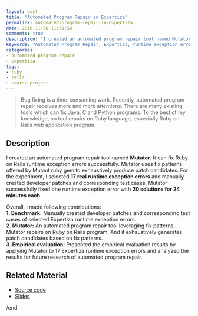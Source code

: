```yaml
---
layout: post
title: "Automated Program Repair in Expertiza"
permalink: automated-program-repair-in-expertiza
date: 2016-11-30 11:59:59
comments: true
description: "I created an automated program repair tool named Mutator. It can fix Ruby on Rails runtime exception errors successfully. Mutator uses fix patterns offered by Mutant ruby gem to exhaustively produce patch candidates. For the experiment, I selected 17 real runtime exception errors and manually created developer patches and corresponding test cases. Mutator successfully fixed one runtime exception errors for 24 minutes each."
keywords: "Automated Program Repair, Expertiza, runtime exception error, Mutator, Mutant, benchmark"
categories:
- automated-program-repair
- expertiza
tags:
- ruby
- rails
- course-project
---
```


> Bug fixing is a time-consuming work. Recently, automated program repair receives more and more attentions. There are many existing tools which can fix Java, C and Python programs. To the best of my knowledge, no tool repairs on Ruby language, especially Ruby on Rails web application program.

## Description

I created an automated program repair tool named **Mutator**. It can fix Ruby on Rails runtime exception errors successfully. Mutator uses fix patterns offered by Mutant ruby gem to exhaustively produce patch candidates. For the experiment, I selected **17 real runtime exception errors** and manually created developer patches and corresponding test cases. Mutator successfully fixed one runtime exception error with **20 solutions for 24 minutes each**.

Overall, I made following contributions:<br/>
**1. Benchmark:** Manually created developer patches and corresponding test cases of selected Expertiza runtime exception errors.<br/>
**2. Mutator:** An automated program repair tool leveraging fix patterns. Mutator repairs on Ruby on Rails program. And it exhaustively generates patch candidates based on fix patterns.<br/>
**3. Empirical evaluation:** Presented the empirical evaluation results by applying Mutator to 17 Expertiza runtime exception errors and analyzed the results for future research of automated program repair.<br/>

## Related Material

* <u><a href="https://github.com/Automated-Program-Repair-in-Expertiza" target="_blank">Source code</a></u>
* <u><a href="https://goo.gl/5Tcgbt" target="_blank">Slides</a></u>

/end